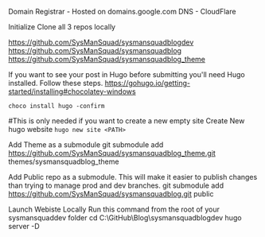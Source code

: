 
Domain Registrar - Hosted on domains.google.com
DNS - CloudFlare

Initialize Clone all 3 repos locally

https://github.com/SysManSquad/sysmansquadblogdev  
https://github.com/SysManSquad/sysmansquadblog 
https://github.com/SysManSquad/sysmansquadblog_theme 


If you want to see your post in Hugo before submitting you'll need Hugo installed. Follow these steps.
https://gohugo.io/getting-started/installing#chocolatey-windows

`choco install hugo -confirm`

#This is only needed if you want to create a new empty site
Create New hugo website
`hugo new site <PATH>`

Add Theme as a submodule
git submodule add https://github.com/SysManSquad/sysmansquadblog_theme.git themes/sysmansquadblog_theme

Add Public repo as a submodule. This will make it easier to publish changes than trying to manage prod and dev branches.
git submodule add https://github.com/SysManSquad/sysmansquadblog.git public

Launch Webiste Locally
Run this command from the root of your sysmansquaddev folder
cd C:\GitHub\Blog\sysmansquadblogdev
hugo server -D
